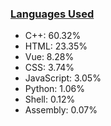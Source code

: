 
### [Languages Used](https://github.com/sayakdattagupta/profstats) 

- C++: 60.32%
- HTML: 23.35%
- Vue: 8.28%
- CSS: 3.74%
- JavaScript: 3.05%
- Python: 1.06%
- Shell: 0.12%
- Assembly: 0.07%
